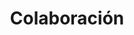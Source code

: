 ---
title: "Colaboración"
description: "Creemos en el poder del trabajo en equipo y la sinergia para alcanzar metas colectivas y soluciones holísticas."
order: 5
---